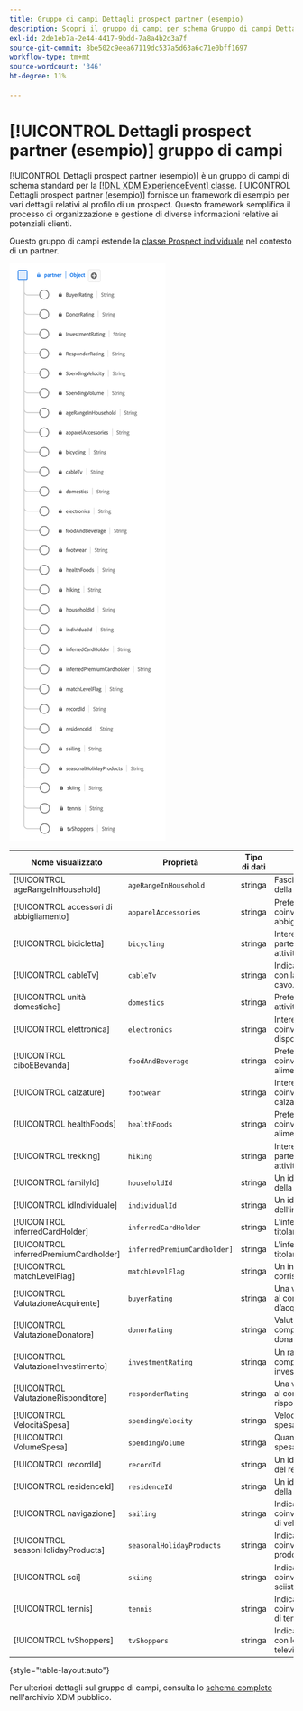 ```yaml
---
title: Gruppo di campi Dettagli prospect partner (esempio)
description: Scopri il gruppo di campi per schema Gruppo di campi Dettagli prospect partner (esempio) (XDM).
exl-id: 2de1eb7a-2e44-4417-9bdd-7a8a4b2d3a7f
source-git-commit: 8be502c9eea67119dc537a5d63a6c71e0bff1697
workflow-type: tm+mt
source-wordcount: '346'
ht-degree: 11%

---
```


# [!UICONTROL Dettagli prospect partner (esempio)] gruppo di campi

[!UICONTROL Dettagli prospect partner (esempio)] è un gruppo di campi di schema standard per la [[!DNL XDM ExperienceEvent] classe](../../classes/experienceevent.md). [!UICONTROL Dettagli prospect partner (esempio)] fornisce un framework di esempio per vari dettagli relativi al profilo di un prospect. Questo framework semplifica il processo di organizzazione e gestione di diverse informazioni relative ai potenziali clienti.

Questo gruppo di campi estende la [classe Prospect individuale](https://experienceleague.adobe.com/docs/experience-platform/xdm/classes/prospect.html) nel contesto di un partner.

![Diagramma del [!UICONTROL gruppo di campi Dettagli prospect partner (esempio)].](../../images/field-groups/partner/partner-prospect-details-sample.png)

| Nome visualizzato | Proprietà | Tipo di dati | Descrizione |
|---------------------------------------|-----------------------------|-----------|--------------------------------------------------|
| [!UICONTROL ageRangeInHousehold] | `ageRangeInHousehold` | stringa | Fascia di età all’interno della famiglia. |
| [!UICONTROL accessori di abbigliamento] | `apparelAccessories` | stringa | Preferenze o coinvolgimento in abbigliamento/accessori. |
| [!UICONTROL bicicletta] | `bicycling` | stringa | Interesse o partecipazione ad attività di bicicletta. |
| [!UICONTROL cableTv] | `cableTv` | stringa | Indica il coinvolgimento con la televisione via cavo. |
| [!UICONTROL unità domestiche] | `domestics` | stringa | Preferenze o impegno in attività nazionali. |
| [!UICONTROL elettronica] | `electronics` | stringa | Interesse o coinvolgimento in dispositivi elettronici. |
| [!UICONTROL ciboEBevanda] | `foodAndBeverage` | stringa | Preferenze o coinvolgimento in alimenti/bevande. |
| [!UICONTROL calzature] | `footwear` | stringa | Interesse o coinvolgimento in calzature. |
| [!UICONTROL healthFoods] | `healthFoods` | stringa | Preferenze o coinvolgimento negli alimenti per la salute. |
| [!UICONTROL trekking] | `hiking` | stringa | Interesse o partecipazione ad attività escursionistiche. |
| [!UICONTROL familyId] | `householdId` | stringa | Un identificatore univoco della famiglia. |
| [!UICONTROL idIndividuale] | `individualId` | stringa | Un identificatore univoco dell’individuo. |
| [!UICONTROL inferredCardHolder] | `inferredCardHolder` | stringa | L’inferenza di essere un titolare della carta. |
| [!UICONTROL inferredPremiumCardholder] | `inferredPremiumCardholder]` | stringa | L&#39;inferenza di essere un titolare di carta premium. |
| [!UICONTROL matchLevelFlag] | `matchLevelFlag` | stringa | Un indicatore del livello corrispondente. |
| [!UICONTROL ValutazioneAcquirente] | `buyerRating` | stringa | Una valutazione relativa al comportamento d’acquisto. |
| [!UICONTROL ValutazioneDonatore] | `donorRating` | stringa | Valutazione relativa al comportamento del donatore. |
| [!UICONTROL ValutazioneInvestimento] | `investmentRating` | stringa | Un rating relativo al comportamento di investimento. |
| [!UICONTROL ValutazioneRisponditore] | `responderRating` | stringa | Una valutazione relativa al comportamento del risponditore. |
| [!UICONTROL VelocitàSpesa] | `spendingVelocity` | stringa | Velocità o tasso di spesa. |
| [!UICONTROL VolumeSpesa] | `spendingVolume` | stringa | Quantità o volume di spesa. |
| [!UICONTROL recordId] | `recordId` | stringa | Un identificatore univoco del record. |
| [!UICONTROL residenceId] | `residenceId` | stringa | Un identificatore univoco della residenza. |
| [!UICONTROL navigazione] | `sailing` | stringa | Indica l’interesse o il coinvolgimento in attività di vela. |
| [!UICONTROL seasonHolidayProducts] | `seasonalHolidayProducts` | stringa | Indica le preferenze o il coinvolgimento nei prodotti per le vacanze. |
| [!UICONTROL sci] | `skiing` | stringa | Indica l’interesse o il coinvolgimento in attività sciistiche. |
| [!UICONTROL tennis] | `tennis` | stringa | Indica l’interesse o il coinvolgimento in attività di tennis. |
| [!UICONTROL tvShoppers] | `tvShoppers` | stringa | Indica il coinvolgimento con lo shopping televisivo. |

{style="table-layout:auto"}

Per ulteriori dettagli sul gruppo di campi, consulta lo [schema completo](https://github.com/adobe/xdm/blob/master/components/fieldgroups/profile/partner-prospect/merkle/prospect-details-partner-sample.schema.json) nell&#39;archivio XDM pubblico.
